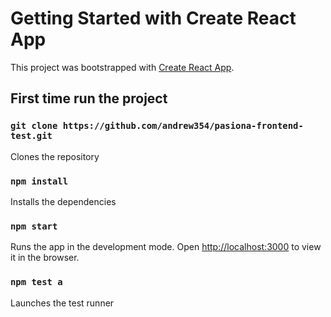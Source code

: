 # Getting Started with Create React App

This project was bootstrapped with [Create React App](https://github.com/facebook/create-react-app).

## First time run the project

### `git clone https://github.com/andrew354/pasiona-frontend-test.git`

Clones the repository

### `npm install`

Installs the dependencies

### `npm start`

Runs the app in the development mode.
Open [http://localhost:3000](http://localhost:3000) to view it in the browser.

### `npm test a`

Launches the test runner
